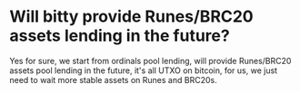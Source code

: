 # Will bitty provide Runes/BRC20 assets lending in the future?

Yes for sure, we start from ordinals pool lending, will provide Runes/BRC20 assets pool lending in the future, it's all UTXO on bitcoin, for us, we just need to wait more stable assets on Runes and BRC20s.
